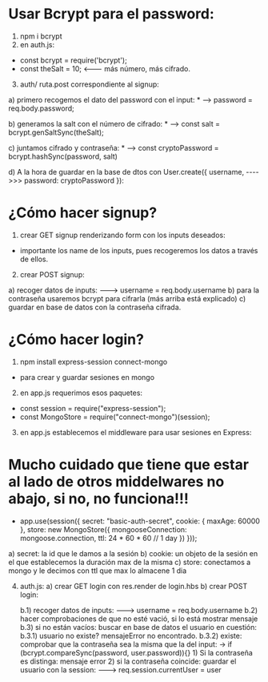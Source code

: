 # Usar Bcrypt para el password:

1) npm i bcrypt
2) en auth.js:
  - const bcrypt = require('bcrypt');
  - const theSalt = 10; <--- más número, más cifrado.

3) auth/ ruta.post correspondiente al signup:

  a) primero recogemos el dato del password con el input: 
    * --> password = req.body.password;

  b) generamos la salt con el número de cifrado:
    * --> const salt = bcrypt.genSaltSync(theSalt);

  c) juntamos cifrado y contraseña:
    * --> const cryptoPassword = bcrypt.hashSync(password, salt)
  
  d) A la hora de guardar en la base de dtos con User.create({
               username,
    ---->>>  password: cryptoPassword
       }):



# ¿Cómo hacer signup?

1) crear GET signup renderizando form con los inputs deseados:
 - importante los name de los inputs, pues recogeremos los datos a través de ellos.
2) crear POST signup:
 
 a) recoger datos de inputs:
       ---> username = req.body.username
 b) para la contraseña usaremos bcrypt para cifrarla (más arriba está explicado)
 c) guardar en base de datos con la contraseña cifrada.

# ¿Cómo hacer login?

1) npm install express-session connect-mongo
  - para crear y guardar sesiones en mongo
2) en app.js requerimos esos paquetes:
  - const session    = require("express-session");
  - const MongoStore = require("connect-mongo")(session);
3) en app.js establecemos el middleware para usar sesiones en Express:
# Mucho cuidado que tiene que estar al lado de otros middelwares no abajo, si no, no funciona!!!
   - app.use(session({
     secret: "basic-auth-secret",
     cookie: { maxAge: 60000 },
     store: new MongoStore({
       mongooseConnection: mongoose.connection,
       ttl: 24 * 60 * 60 // 1 day
       })
     }));

 a) secret: la id que le damos a la sesión
 b) cookie: un objeto de la sesión en el que establecemos la duración max de la misma
 c) store: conectamos a mongo y le decimos con ttl que max lo almacene 1 dia 

4) auth.js:
   a) crear GET login con res.render de login.hbs
   b) crear POST login:

      b.1) recoger datos de inputs:
          ---> username = req.body.username
      b.2) hacer comprobaciones de que no esté vació, si lo está mostrar mensaje
      b.3) si no están vacíos: buscar en base de datos el usuario en cuestión:
           b.3.1)  usuario no existe? mensajeError no encontrado.
           b.3.2)  existe: comprobar que la contraseña sea la misma que la del input:
           -> if (bcrypt.compareSync(password, user.password)){}
               1) Si la contraseña es distinga: mensaje error
               2) si la contraseña coincide: guardar el usuario con la session:
                --->  req.session.currentUser = user
                
     